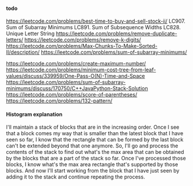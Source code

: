 #### todo


https://leetcode.com/problems/best-time-to-buy-and-sell-stock-ii/
LC907. Sum of Subarray Minimums
LC891. Sum of Subsequence Widths
LC828. Unique Letter String
https://leetcode.com/problems/remove-duplicate-letters/
https://leetcode.com/problems/remove-k-digits/
https://leetcode.com/problems/Max-Chunks-To-Make-Sorted-II/description/
https://leetcode.com/problems/sum-of-subarray-minimums/

https://leetcode.com/problems/create-maximum-number/
https://leetcode.com/problems/minimum-cost-tree-from-leaf-values/discuss/339959/One-Pass-O(N)-Time-and-Space
https://leetcode.com/problems/sum-of-subarray-minimums/discuss/170750/C++JavaPython-Stack-Solution
https://leetcode.com/problems/score-of-parentheses/
https://leetcode.com/problems/132-pattern/

#### Histogram explanation
I'll maintain a stack of blocks that are in the increasing order. Once I see that a block comes my way that is smaller than the latest block that I have seen so far, I know that the rectangle that can be formed by the last block can't be extended beyond that one anymore. So, I'll go and process the contents of the stack to find out what's the max area that can be obtained by the blocks that are a part of the stack so far.
Once I've processed those blocks, I know what's the max area rectangle that's supported by those blocks. And now I'll start working from the block that I have just seen by adding it to the stack and continue repeating the process.

